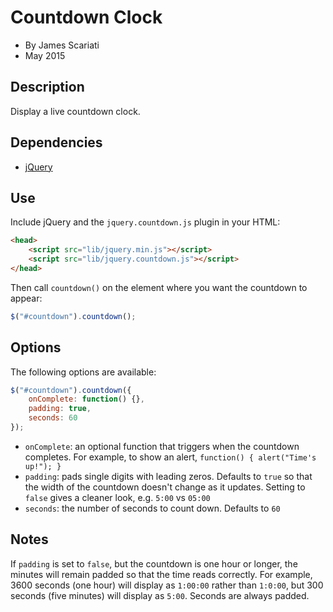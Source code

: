 # Countdown Clock
- By James Scariati
- May 2015

## Description
Display a live countdown clock.

## Dependencies
- [jQuery](http://jquery.com)

## Use
Include jQuery and the `jquery.countdown.js` plugin in your HTML:

```html
<head>
	<script src="lib/jquery.min.js"></script>
	<script src="lib/jquery.countdown.js"></script>
</head>
```

Then call `countdown()` on the element where you want the countdown to appear:

```javascript
$("#countdown").countdown();
```

## Options
The following options are available:

```javascript
$("#countdown").countdown({
	onComplete: function() {},
	padding: true,
	seconds: 60
});
```

* `onComplete`: an optional function that triggers when the countdown completes. For example, to show an alert, `function() { alert("Time's up!"); }`
* `padding`: pads single digits with leading zeros. Defaults to `true` so that the width of the countdown doesn't change as it updates. Setting to `false` gives a cleaner look, e.g. `5:00` vs `05:00`
* `seconds`: the number of seconds to count down. Defaults to `60`

## Notes
If `padding` is set to `false`, but the countdown is one hour or longer, the minutes will remain padded so that the time reads correctly. For example, 3600 seconds (one hour) will display as `1:00:00` rather than `1:0:00`, but 300 seconds (five minutes) will display as `5:00`. Seconds are always padded.